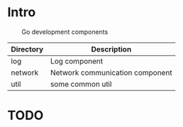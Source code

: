 # Intro
&emsp;&emsp; Go development components

Directory	                |Description
--------------------------- |------------------------------              
log                         | Log component
network                     | Network communication component
util                        | some common util


# TODO



